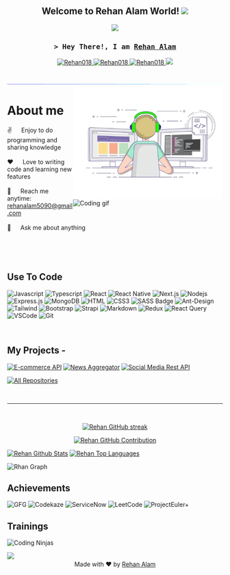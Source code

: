 <h2 align="center">
  Welcome to Rehan Alam World!
  <img src="https://media.giphy.com/media/hvRJCLFzcasrR4ia7z/giphy.gif" width="28" style="animation: bounce 2s infinite;">
</h2>
<p align="center">
  <a href="https://github.com/Rehan018"><img src="https://readme-typing-svg.herokuapp.com/?lines=Self%20Taught%20Programmer;Front%20End%20Developer;1.5%2B%20years%20of%20coding%20experience;Always%20learning%20new%20things&center=true&width=380&height=45"></a>
</p>


<!-- Intro  -->
<h3 align="center">
        <samp>&gt; Hey There!, I am
                <b><a target="_blank" href="https://rehan.com">Rehan Alam</a></b>
        </samp>
</h3>


<p align="center">
 <a href="https://alsiam.com" target="blank">
  <img src="https://img.shields.io/badge/Website-DC143C?style=for-the-badge&logo=medium&logoColor=white" alt="Rehan018" />
 </a>
 <a href="https://linkedin.com/in/rehan018" target="_blank">
  <img src="https://img.shields.io/badge/LinkedIn-0077B5?style=for-the-badge&logo=linkedin&logoColor=white" alt="Rehan018"/>
 </a>
 <a href="https://dev.to/rehan018" target="_blank">
  <img src="https://img.shields.io/badge/dev.to-0A0A0A?style=for-the-badge&logo=dev.to&logoColor=white" alt="Rehan018" />
 </a>
 <a href="https://twitter.com/_rehan018" target="_blank">
  <img src="https://img.shields.io/badge/Twitter-1DA1F2?style=for-the-badge&logo=twitter&logoColor=white" />
 </a>
</p>
<br />


<!--x axis divider-->
<img src="/images/horizontal-divider-gradient.gif">

<picture> 
<a href="https://media.giphy.com/media/SWoSkN6DxTszqIKEqv/giphy.gif" alt="Developer">
<img src="/images/developer.webp" align="right" width="350">
</a>
</picture>

<!-- About Section -->
 # About me
 
<p>
 <img align="right" width="350" src="/assets/programmer.gif" alt="Coding gif" />
  
 ✌️ &emsp; Enjoy to do programming and sharing knowledge <br/><br/>
 ❤️ &emsp; Love to writing code and learning new features<br/><br/>
 📧 &emsp; Reach me anytime: rehanalam5090@gmail.com<br/><br/>
 💬 &emsp; Ask me about anything 

</p>

<br/>
<br/>
<br/>

## Use To Code

![Javascript](https://img.shields.io/badge/Javascript-F0DB4F?style=for-the-badge&labelColor=black&logo=javascript&logoColor=F0DB4F)
![Typescript](https://img.shields.io/badge/Typescript-007acc?style=for-the-badge&labelColor=black&logo=typescript&logoColor=007acc)
![React](https://img.shields.io/badge/-React-61DBFB?style=for-the-badge&labelColor=black&logo=react&logoColor=61DBFB)
![React Native](https://img.shields.io/badge/React_Native-20232A?style=for-the-badge&logo=react&logoColor=61DAFB)
![Next.js](https://img.shields.io/badge/next.js-000000?style=for-the-badge&logo=nextdotjs&logoColor=white)
![Nodejs](https://img.shields.io/badge/Nodejs-3C873A?style=for-the-badge&labelColor=black&logo=node.js&logoColor=3C873A)
![Express.js](https://img.shields.io/badge/Express.js-000000?style=for-the-badge&logo=express&logoColor=white)
![MongoDB](https://img.shields.io/badge/MongoDB-4EA94B?style=for-the-badge&logo=mongodb&logoColor=white)
![HTML](https://img.shields.io/badge/HTML5-E34F26?style=for-the-badge&logo=html5&logoColor=white)
![CSS3](https://img.shields.io/badge/CSS3-1572B6?style=for-the-badge&logo=css3&logoColor=white)
![SASS Badge](https://img.shields.io/badge/Sass-CC6699?style=for-the-badge&logo=sass&logoColor=white)
![Ant-Design](https://img.shields.io/badge/AntDesign-0170FE?style=for-the-badge&logo=antdesign&logoColor=white)
![Tailwind](https://img.shields.io/badge/Tailwind_CSS-092749?style=for-the-badge&logo=tailwindcss&logoColor=06B6D4&labelColor=000000)
![Bootstrap](https://img.shields.io/badge/Bootstrap-563D7C?style=for-the-badge&logo=bootstrap&logoColor=white)
![Strapi](https://img.shields.io/badge/strapi-2E7EEA?style=for-the-badge&logo=strapi&logoColor=white)
![Markdown](https://img.shields.io/badge/Markdown-000000?style=for-the-badge&logo=markdown&logoColor=white)
![Redux](https://img.shields.io/badge/Redux-593D88?style=for-the-badge&logo=redux&logoColor=white)
![React Query](https://img.shields.io/badge/-React_Query-FF4154?style=for-the-badge&logo=react%20query&logoColor=white)
![VSCode](https://img.shields.io/badge/Visual_Studio-0078d7?style=for-the-badge&logo=visual%20studio&logoColor=white)
![Git](https://img.shields.io/badge/Git-F05032?style=for-the-badge&logo=git&logoColor=white)

<br/>

## My Projects -
[![E-commerce API](https://github-readme-stats.vercel.app/api/pin/?username=Rehan018&repo=e-commerce-api&border_color=7F3FBF&bg_color=0D1117&title_color=C9D1D9&text_color=8B949E&icon_color=7F3FBF)](https://github.com/Rehan018/e-commerce-api)
[![News Aggregator](https://github-readme-stats.vercel.app/api/pin/?username=Rehan018&repo=node-news-aggregator&border_color=7F3FBF&bg_color=0D1117&title_color=C9D1D9&text_color=8B949E&icon_color=7F3FBF)](https://github.com/Rehan018/node-news-aggregator.git)
[![Social Media Rest API](https://github-readme-stats.vercel.app/api/pin/?username=Rehan018&repo=coding-ninja-Social-Media-API&border_color=7F3FBF&bg_color=0D1117&title_color=C9D1D9&text_color=8B949E&icon_color=7F3FBF)](https://github.com/Rehan018/coding-ninja-Social-Media-API.git)



<p align="left">
  <a href="https://github.com/Rehan018?tab=repositories" target="_blank"><img alt="All Repositories" title="All Repositories" src="https://img.shields.io/badge/-All%20Repos-2962FF?style=for-the-badge&logo=koding&logoColor=white"/></a>
</p>

<br/>
<hr/>
<br/>

<p align="center">
  <a href="https://github.com/Rehan018">
    <img src="https://github-readme-streak-stats.herokuapp.com/?user=Rehan018&theme=radical&border=7F3FBF&background=0D1117" alt="Rehan GitHub streak"/>
  </a>
</p>

<p align="center">
  <a href="https://github.com/Rehan018">
    <img src="https://github-profile-summary-cards.vercel.app/api/cards/profile-details?username=rehan018&theme=radical" alt="Rehan GitHub Contribution"/>
  </a>
</p>

<a> 
    <a href="https://github.com/rehan018"><img alt="Rehan Github Stats" src="https://denvercoder1-github-readme-stats.vercel.app/api?username=Rehan018&show_icons=true&count_private=true&theme=react&border_color=7F3FBF&bg_color=0D1117&title_color=F85D7F&icon_color=F8D866" height="192px" width="49.5%"/></a>
  <a href="https://github.com/rehan018"><img alt="Rehan Top Languages" src="https://denvercoder1-github-readme-stats.vercel.app/api/top-langs/?username=Rehan018&langs_count=8&layout=compact&theme=react&border_color=7F3FBF&bg_color=0D1117&title_color=F85D7F&icon_color=F8D866" height="192px" width="49.5%"/></a>
  <br/>
</a>




![Rhan Graph](https://github-readme-activity-graph.vercel.app/graph?username=Rehan018&custom_title=Rehan%20Alam%20GitHub%20Activity%20Graph&bg_color=0D1117&color=7F3FBF&line=7F3FBF&point=7F3FBF&area_color=FFFFFF&title_color=FFFFFF&area=true)




<!-- Achievements Section -->
## Achievements
![GFG](https://img.shields.io/badge/GFG-Top%202%20Global%20Rank-4CAF50?style=for-the-badge&logo=geeksforgeeks&logoColor=white)
![Codekaze](https://img.shields.io/badge/Codekaze-Rank%2020%20Global%20Rank-2196F3?style=for-the-badge&logo=codeforces&logoColor=white)
![ServiceNow](https://img.shields.io/badge/ServiceNow-Rank%205%20Global%20Rank-0046ad?style=for-the-badge&logo=servicenow&logoColor=white)
![LeetCode](https://img.shields.io/badge/LeetCode-Top%201K%20Global%20Rank-FFA116?style=for-the-badge&logo=leetcode&logoColor=black)
![ProjectEuler+](https://img.shields.io/badge/ProjectEuler%2B-Top%201K%20Global%20Rank-1E90FF?style=for-the-badge&logo=projecteuler&logoColor=white)

<!-- Trainings Section -->
## Trainings
![Coding Ninjas](https://img.shields.io/badge/Coding%20Ninjas-Backend%20%7C%20Frontend%20%7C%20Java%20%7C%20Data%20Structure-000000?style=for-the-badge&logo=codingninjas&logoColor=white)

</div>

<img src="/assets/images/horizontal-divider-gradient.gif">

<div align="center">
    Made with ❤️ by <a href="https://deri.my.id" target="_blank">Rehan Alam</a>
</div>
